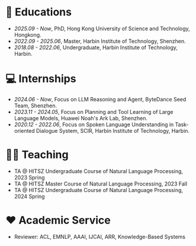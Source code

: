 # 📖 Educations
- *2025.09 - Now*, PhD, Hong Kong University of Science and Technology, Hongkong.
- *2022.09 - 2025.06*, Master, Harbin Institute of Technology, Shenzhen.
- *2018.08 - 2022.06*, Undergraduate, Harbin Institute of Technology, Harbin.

# 💻 Internships
- *2024.06 - Now*, Focus on LLM Reasoning and Agent, ByteDance Seed Team, Shenzhen.
- *2023.11 - 2024.05*, Focus on Planning and Tool Learning of Large Language Models, Huawei Noah's Ark Lab, Shenzhen.
- *2020.12 - 2022.06*, Focus on Spoken Language Understanding in Task-oriented Dialogue System, SCIR, Harbin Institute of Technology, Harbin.
  
# 🧑‍🏫 Teaching
- TA @ HITSZ Undergraduate Course of Natural Language Processing, 2023 Spring
- TA @ HITSZ Master Course of Natural Language Processing, 2023 Fall
- TA @ HITSZ Undergraduate Course of Natural Language Processing, 2024 Spring

# ♥️ Academic Service
- Reviewer: ACL, EMNLP, AAAI, IJCAI, ARR, Knowledge-Based Systems